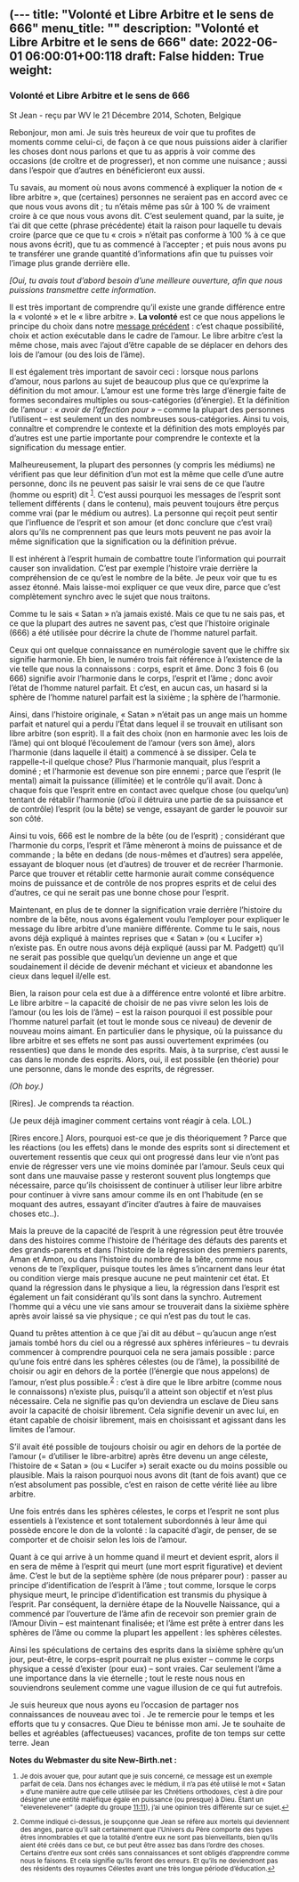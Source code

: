 (---
title: "Volonté et Libre Arbitre et le sens de 666"
menu_title: ""
description: "Volonté et Libre Arbitre et le sens de 666"
date: 2022-06-01 06:00:01+00:118
draft: False
hidden: True
weight:
---
### Volonté et Libre Arbitre et le sens de 666

St Jean - reçu par WV le 21 Décembre 2014, Schoten, Belgique

Rebonjour, mon ami. Je suis très heureux de voir que tu profites de moments comme celui-ci, de façon à ce que nous puissions aider à clarifier les choses dont nous parlons et que tu as appris à voir comme des occasions (de croître et de progresser), et non comme une nuisance ; aussi dans l’espoir que d’autres en bénéficieront eux aussi.

Tu savais, au moment où nous avons commencé à expliquer la notion de « libre arbitre », que (certaines) personnes ne seraient pas en accord avec ce que nous vous avons dit ; tu n’étais même pas sûr à 100 % de vraiment croire à ce que nous vous avons dit. C’est seulement quand, par la suite, je t’ai dit que cette (phrase précédente) était la raison pour laquelle tu devais croire (parce que ce que tu « crois » n’était pas conforme à 100 % à ce que nous avons écrit), que tu as commencé à l’accepter ; et puis nous avons pu te transférer une grande quantité d’informations afin que tu puisses voir l’image plus grande derrière elle.

*[Oui, tu avais tout d’abord besoin d’une meilleure ouverture, afin que nous puissions transmettre cette information.*

Il est très important de comprendre qu’il existe une grande différence entre la « volonté » et le « libre arbitre ». **La volonté** est ce que nous appelions le principe du choix dans notre [message précédent](/fr-contemporary-messages/fr-contemporary-messages-by-date-order/fr-contemporary-messages-2014/fr-2014-12-10-1-wv-john/) : c’est chaque possibilité, choix et action exécutable dans le cadre de l’amour. Le libre arbitre c’est la même chose, mais avec l’ajout d’être capable de se déplacer en dehors des lois de l’amour (ou des lois de l’âme).

Il est également très important de savoir ceci : lorsque nous parlons d’amour, nous parlons au sujet de beaucoup plus que ce qu’exprime la définition du mot amour. L’amour est une forme très large d’énergie faite de formes secondaires multiples ou sous-catégories (d’énergie). Et la définition de l’amour : *« avoir de l’affection pour »* – comme la plupart des personnes l’utilisent – est seulement un des nombreuses sous-catégories. Ainsi tu vois, connaître et comprendre le contexte et la définition des mots employés par d’autres est une partie importante pour comprendre le contexte et la signification du message entier.

Malheureusement, la plupart des personnes (y compris les médiums) ne vérifient pas que leur définition d’un mot est la même que celle d’une autre personne, donc ils ne peuvent pas saisir le vrai sens de ce que l’autre (homme ou esprit) dit <sup id=”a1”>[1](#f1)</sup>. C’est aussi pourquoi les messages de l’esprit sont tellement différents ( dans le contenu), mais peuvent toujours être perçus comme vrai (par le médium ou autres). La personne qui reçoit peut sentir que l’influence de l’esprit et son amour (et donc conclure que c’est vrai) alors qu’ils ne comprennent pas que leurs mots peuvent ne pas avoir la même signification que la signification ou la définition prévue.

Il est inhérent à l’esprit humain de combattre toute l’information qui pourrait causer son invalidation. C’est par exemple l’histoire vraie derrière la compréhension de ce qu’est le nombre de la bête. Je peux voir que tu es assez étonné. Mais laisse-moi expliquer ce que veux dire, parce que c’est complètement synchro avec le sujet que nous traitons.

Comme tu le sais « Satan » n’a jamais existé. Mais ce que tu ne sais pas, et ce que la plupart des autres ne savent pas, c’est que l’histoire originale (666) a été utilisée pour décrire la chute de l’homme naturel parfait.

Ceux qui ont quelque connaissance en numérologie savent que le chiffre six signifie harmonie. Eh bien, le numéro trois fait référence à l’existence de la vie telle que nous la connaissons : corps, esprit et âme. Donc 3 fois 6 (ou 666) signifie avoir l’harmonie dans le corps, l’esprit et l’âme ; donc avoir l’état de l’homme naturel parfait. Et c’est, en aucun cas, un hasard si la sphère de l’homme naturel parfait est la sixième ; la sphère de l’harmonie.

Ainsi, dans l’histoire originale, « Satan » n’était pas un ange mais un homme parfait et naturel qui a perdu l’État dans lequel il se trouvait en utilisant son libre arbitre (son esprit). Il a fait des choix (non en harmonie avec les lois de l’âme) qui ont bloqué l’écoulement de l’amour (vers son âme), alors l’harmonie (dans laquelle il était) a commencé à se dissiper. Cela te rappelle-t-il quelque chose? Plus l’harmonie manquait, plus l’esprit a dominé ; et l’harmonie est devenue son pire ennemi ; parce que l’esprit (le mental) aimait la puissance (illimitée) et le contrôle qu’il avait. Donc à chaque fois que l’esprit entre en contact avec quelque chose (ou quelqu’un) tentant de rétablir l’harmonie (d’où il détruira une partie de sa puissance et de contrôle) l’esprit (ou la bête) se venge, essayant de garder le pouvoir sur son côté.

Ainsi tu vois, 666 est le nombre de la bête (ou de l’esprit) ; considérant que l’harmonie du corps, l’esprit et l’âme mèneront à moins de puissance et de commande ; la bête en dedans (de nous-mêmes et d’autres) sera appelée, essayant de bloquer nous (et d’autres) de trouver et de recréer l’harmonie. Parce que trouver et rétablir cette harmonie aurait comme conséquence moins de puissance et de contrôle de nos propres esprits et de celui des d’autres, ce qui ne serait pas une bonne chose pour l’esprit.

Maintenant, en plus de te donner la signification vraie derrière l’histoire du nombre de la bête, nous avons également voulu l’employer pour expliquer le message du libre arbitre d’une manière différente. Comme tu le sais, nous avons déjà expliqué à maintes reprises que « Satan » (ou « Lucifer ») n’existe pas. En outre nous avons déjà expliqué (aussi par M. Padgett) qu’il ne serait pas possible que quelqu’un devienne un ange et que soudainement il décide de devenir méchant et vicieux et abandonne les cieux dans lequel il/elle est.

Bien, la raison pour cela est due à a différence entre volonté et libre arbitre. Le libre arbitre – la capacité de choisir de ne pas vivre selon les lois de l’amour (ou les lois de l’âme) – est la raison pourquoi il est possible pour l’homme naturel parfait (et tout le monde sous ce niveau) de devenir de nouveau moins aimant. En particulier dans le physique, où la puissance du libre arbitre et ses effets ne sont pas aussi ouvertement exprimées (ou ressenties) que dans le monde des esprits. Mais, à ta surprise, c’est aussi le cas dans le monde des esprits. Alors, oui, il est possible (en théorie) pour une personne, dans le monde des esprits, de régresser.

*(Oh boy.)*

[Rires]. Je comprends ta réaction.

(Je peux déjà imaginer comment certains vont réagir à cela. LOL.)

[Rires encore.] Alors, pourquoi est-ce que je dis théoriquement ? Parce que les réactions (ou les effets) dans le monde des esprits sont si directement et ouvertement ressentis que ceux qui ont progressé dans leur vie n’ont pas envie de régresser vers une vie moins dominée par l’amour. Seuls ceux qui sont dans une mauvaise passe y resteront souvent plus longtemps que nécessaire, parce qu’ils choisissent de continuer à utiliser leur libre arbitre pour continuer à vivre sans amour comme ils en ont l’habitude (en se moquant des autres, essayant d’inciter d’autres à faire de mauvaises choses etc..).

Mais la preuve de la capacité de l’esprit à une régression peut être trouvée dans des histoires comme l’histoire de l’héritage des défauts des parents et des grands-parents et dans l’histoire de la régression des premiers parents, Aman et Amon, ou dans l’histoire du nombre de la bête, comme nous venons de te l’expliquer, puisque toutes les âmes s’incarnent dans leur état ou condition vierge mais presque aucune ne peut maintenir cet état. Et quand la régression dans le physique a lieu, la régression dans l’esprit est également un fait considérant qu’ils sont dans la synchro. Autrement l’homme qui a vécu une vie sans amour se trouverait dans la sixième sphère après avoir laissé sa vie physique ; ce qui n’est pas du tout le cas.

Quand tu prêtes attention à ce que j’ai dit au début – qu’aucun ange n’est jamais tombé hors du ciel ou a régressé aux sphères inférieures – tu devrais commencer à comprendre pourquoi cela ne sera jamais possible : parce qu’une fois entré dans les sphères célestes (ou de l’âme), la possibilité de choisir ou agir en dehors de la portée (l’énergie que nous appelons) de l’amour, n’est plus possible.<sup id=”a2”>[2](#f2)</sup>  : c’est à dire que le libre arbitre (comme nous le connaissons) n’existe plus, puisqu’il a atteint son objectif et n’est plus nécessaire. Cela ne signifie pas qu’on deviendra un esclave de Dieu sans avoir la capacité de choisir librement. Cela signifie devenir un avec lui, en étant capable de choisir librement, mais en choisissant  et agissant dans les limites de l’amour.

S’il avait été possible de toujours choisir ou agir en dehors de la portée de l’amour (= d’utiliser le libre-arbitre) après être devenu un ange céleste, l’histoire de « Satan » (ou « Lucifer ») serait exacte ou du moins possible ou plausible. Mais la raison pourquoi nous avons dit (tant de fois avant) que ce n’est absolument pas possible, c’est en raison de cette vérité liée au libre arbitre.

Une fois entrés dans les sphères célestes, le corps et l’esprit ne sont plus essentiels à l’existence et sont totalement subordonnés à leur âme qui possède encore le don de la volonté : la capacité d’agir, de penser, de se comporter et de choisir selon les lois de l’amour.

Quant à ce qui arrive à un homme quand il meurt et devient esprit, alors il en sera de  même à l’esprit qui meurt (une mort esprit figurative) et devient âme. C’est le but de la septième sphère (de nous préparer pour) : passer au principe d’identification de l’esprit à l’âme ; tout comme, lorsque le corps physique meurt, le principe d’identification est transmis du physique à l’esprit. Par conséquent, la dernière étape de la Nouvelle Naissance, qui a commencé par l’ouverture de l’âme afin de recevoir son premier grain de l’Amour Divin – est maintenant finalisée; et l’âme est prête à entrer dans les sphères de l’âme ou comme la plupart les appellent : les sphères célestes.

Ainsi les spéculations de certains des esprits dans la sixième sphère qu’un jour, peut-être,  le corps-esprit pourrait ne plus exister – comme le corps physique a cessé d’exister (pour eux) – sont vraies. Car seulement l’âme a une importance dans la vie éternelle ; tout le reste nous nous en souviendrons seulement comme une vague illusion de ce qui fut autrefois.

Je suis heureux que nous ayons eu l’occasion de partager nos connaissances de nouveau avec toi . Je te remercie pour le temps et les efforts que tu y consacres. Que Dieu te bénisse mon ami. Je te souhaite de belles et agréables (affectueuses) vacances, profite de ton temps sur cette terre. Jean

**Notes du Webmaster du site New-Birth.net :** 
<small>

1. <large id=”f1”> Je dois avouer que, pour autant que je suis concerné, ce message est un exemple parfait de cela. Dans nos échanges avec le médium, il n’a pas été utilisé le mot « Satan » d’une manière autre que celle utilisée par les Chrétiens orthodoxes, c’est à dire pour désigner une entité maléfique égale en puissance (ou presque) à Dieu. Étant un "elevenelevener" (adepte du groupe [11:11](http://board.1111angels.com/index.php)), j’ai une opinion très différente sur ce sujet.[↩](#a1)

2. <large id=”f2”> Comme indiqué ci-dessus, je soupçonne que Jean se réfère aux mortels qui deviennent des anges, parce qu’il sait certainement que l’Univers du Père comporte des types êtres innombrables et que la totalité d’entre eux ne sont pas bienveillants, bien qu’ils aient été créés dans ce but, ce but peut être assez bas dans l’ordre des choses. Certains d’entre eux sont créés sans connaissances et sont obligés d’apprendre  comme nous le faisons. Et cela signifie qu’ils feront des erreurs. Et qu’ils ne deviendront pas des résidents des royaumes Célestes avant une très longue période d’éducation.[↩](#a2)